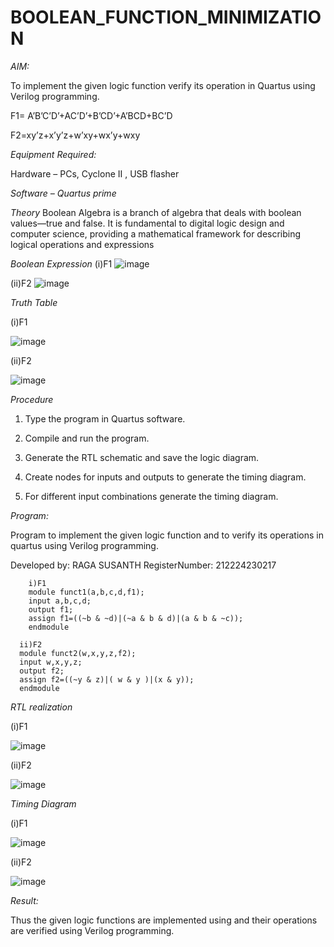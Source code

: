 # BOOLEAN_FUNCTION_MINIMIZATION

*AIM:*

To implement the given logic function verify its operation in Quartus using Verilog programming.

F1= A’B’C’D’+AC’D’+B’CD’+A’BCD+BC’D 

F2=xy’z+x’y’z+w’xy+wx’y+wxy

*Equipment Required:*

Hardware – PCs, Cyclone II , USB flasher

*Software – Quartus prime*

*Theory*
Boolean Algebra is a branch of algebra that deals with boolean values—true and false. It is fundamental to digital logic design and computer science, providing a mathematical framework for describing logical operations and expressions

*Boolean Expression*
(i)F1
![image](https://github.com/user-attachments/assets/3105f968-b821-455a-8377-9451ac013f51)

(ii)F2
![image](https://github.com/user-attachments/assets/0c1331bf-4459-489d-87c0-63c9dcac3717)

*Truth Table*


(i)F1

![image](https://github.com/user-attachments/assets/8a092861-2260-43b0-9bbd-173838521f3c)

(ii)F2

![image](https://github.com/user-attachments/assets/4528e7eb-7ef6-45cf-be4a-a6ea477b41db)

*Procedure*

1.	Type the program in Quartus software.

2.	Compile and run the program.

3.	Generate the RTL schematic and save the logic diagram.

4.	Create nodes for inputs and outputs to generate the timing diagram.

5.	For different input combinations generate the timing diagram.


*Program:*

 Program to implement the given logic function and to verify its operations in quartus using Verilog programming. 

Developed by: RAGA SUSANTH
RegisterNumber: 212224230217

        i)F1
        module funct1(a,b,c,d,f1);
        input a,b,c,d;
        output f1;
        assign f1=((~b & ~d)|(~a & b & d)|(a & b & ~c));
        endmodule

      ii)F2
      module funct2(w,x,y,z,f2);
      input w,x,y,z;
      output f2;
      assign f2=((~y & z)|( w & y )|(x & y));
      endmodule



*RTL realization*


(i)F1


![image](https://github.com/user-attachments/assets/3275b325-b554-447e-94de-dda82c65d105)

(ii)F2

![image](https://github.com/user-attachments/assets/1110d486-74e4-4de7-bef4-67e66d1a0820)


*Timing Diagram*


(i)F1

![image](https://github.com/user-attachments/assets/5c1c8a45-cd11-4e88-bfe6-9d04a91855e9)

(ii)F2

![image](https://github.com/user-attachments/assets/34f8c7fe-5521-4615-9cb4-faeae70370ed)


*Result:*

Thus the given logic functions are implemented using and their operations are verified using Verilog programming.
